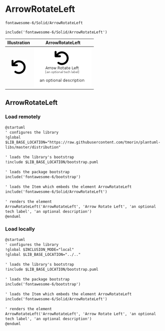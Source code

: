 # ArrowRotateLeft


```text
fontawesome-6/Solid/ArrowRotateLeft
```

```text
include('fontawesome-6/Solid/ArrowRotateLeft')
```



| Illustration | ArrowRotateLeft |
| :---: | :---: |
| ![illustration for Illustration](../../fontawesome-6/Solid/ArrowRotateLeft.png) | ![illustration for ArrowRotateLeft](../../fontawesome-6/Solid/ArrowRotateLeft.Local.png) |




## ArrowRotateLeft

### Load remotely
```plantuml
@startuml
' configures the library
!global $LIB_BASE_LOCATION="https://raw.githubusercontent.com/tmorin/plantuml-libs/master/distribution"

' loads the library's bootstrap
!include $LIB_BASE_LOCATION/bootstrap.puml

' loads the package bootstrap
include('fontawesome-6/bootstrap')

' loads the Item which embeds the element ArrowRotateLeft
include('fontawesome-6/Solid/ArrowRotateLeft')

' renders the element
ArrowRotateLeft('ArrowRotateLeft', 'Arrow Rotate Left', 'an optional tech label', 'an optional description')
@enduml
```

### Load locally
```plantuml
@startuml
' configures the library
!global $INCLUSION_MODE="local"
!global $LIB_BASE_LOCATION="../.."

' loads the library's bootstrap
!include $LIB_BASE_LOCATION/bootstrap.puml

' loads the package bootstrap
include('fontawesome-6/bootstrap')

' loads the Item which embeds the element ArrowRotateLeft
include('fontawesome-6/Solid/ArrowRotateLeft')

' renders the element
ArrowRotateLeft('ArrowRotateLeft', 'Arrow Rotate Left', 'an optional tech label', 'an optional description')
@enduml
```

